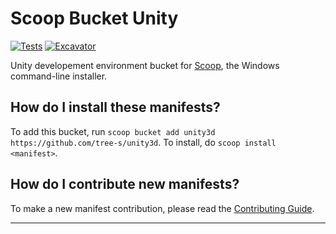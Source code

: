 # Scoop Bucket Unity

[![Tests](https://github.com/tree-s/unity3d/actions/workflows/ci.yml/badge.svg)](https://github.com/<username>/unity3d/actions/workflows/ci.yml) [![Excavator](https://github.com/tree-s/unity3d/actions/workflows/excavator.yml/badge.svg)](https://github.com/<username>/unity3d/actions/workflows/excavator.yml)

Unity developement environment bucket for [Scoop](https://scoop.sh), the Windows command-line installer.

How do I install these manifests?
---------------------------------

To add this bucket, run `scoop bucket add unity3d https://github.com/tree-s/unity3d`. To install, do `scoop install <manifest>`.

How do I contribute new manifests?
----------------------------------

To make a new manifest contribution, please read the [Contributing Guide](https://github.com/ScoopInstaller/.github/blob/main/.github/CONTRIBUTING.md).

----
